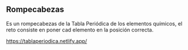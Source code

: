 ## Rompecabezas

Es un rompecabezas de la Tabla Periódica de los elementos químicos, el reto consiste en poner cad elemento en la posición correcta.

https://tablaperiodica.netlify.app/

